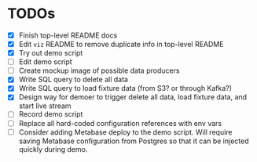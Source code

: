 # TODOs

- [x] Finish top-level README docs
- [x] Edit `viz` README to remove duplicate info in top-level README
- [x] Try out demo script
- [ ] Edit demo script
- [ ] Create mockup image of possible data producers
- [x] Write SQL query to delete all data
- [x] Write SQL query to load fixture data (from S3? or through Kafka?)
- [x] Design way for demoer to trigger delete all data, load fixture data, and start live stream
- [ ] Record demo script
- [ ] Replace all hard-coded configuration references with env vars
- [ ] Consider adding Metabase deploy to the demo script. Will require saving Metabase configuration from Postgres so that it can be injected quickly during demo.
